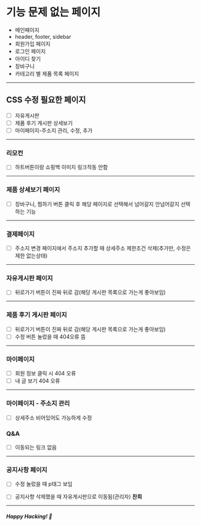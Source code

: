 # 기능 문제 없는 페이지

- 메인페이지
- header, footer, sidebar
- 회원가입 페이지
- 로그인 페이지
- 아이디 찾기
- 장바구니
- 카테고리 별 제품 목록 페이지

---

## CSS 수정 필요한 페이지

-[ ] 자유게시판
-[ ] 제품 후기 게시판 상세보기
-[ ] 마이페이지-주소지 관리, 수정, 추가

---

### 리모컨

-[ ] 하트버튼이랑 쇼핑백 이미지 링크작동 안함

---

### 제품 상세보기 페이지

-[ ] 장바구니, 찜하기 버튼 클릭 후 해당 페이지로 선택해서 넘어갈지 안넘어갈지 선택하는 기능

---

### 결제페이지

-[ ] 주소지 변경 페이지에서 주소지 추가할 때 상세주소 제한조건 삭제(추가만, 수정은 제한 없는상태)

---

### 자유게시판 페이지

-[ ] 뒤로가기 버튼이 진짜 뒤로 감(해당 게시판 목록으로 가는게 좋아보임)

---

### 제품 후기 게시판 페이지

-[ ] 뒤로가기 버튼이 진짜 뒤로 감(해당 게시판 목록으로 가는게 좋아보임)
-[ ] 수정 버튼 눌렀을 때 404오류 뜸

---

### 마이페이지

-[ ] 회원 정보 클릭 시 404 오류
-[ ] 내 글 보기 404 오류

---

### 마이페이지 - 주소지 관리

-[ ] 상세주소 비어있어도 가능하게 수정

### Q&A

-[ ] 이동되는 링크 없음

---

### 공지사항 페이지

-[ ] 수정 눌렀을 때 p태그 보임

-[ ] 공지사항 삭제했을 때 자유게시판으로 이동됨(관리자) **찬희**

---

##### Happy Hacking! 🎉
